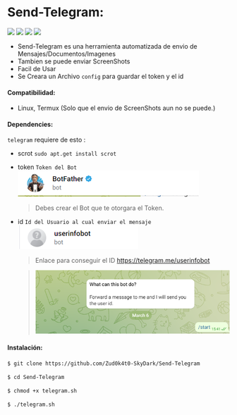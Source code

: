 
# Send-Telegram:
![](https://img.shields.io/badge/Dependencies-scrot-green!) ![](https://img.shields.io/badge/Dependencies-Token-green) ![](https://img.shields.io/badge/Dependencies-Id-green) ![](https://img.shields.io/badge/Version-1.0-blue)
- Send-Telegram es una herramienta automatizada de envio de Mensajes/Documentos/Imagenes
- Tambien se puede enviar ScreenShots
- Facil de Usar
- Se Creara un Archivo `config` para guardar  el token y el id

#### Compatibilidad:
- Linux, Termux (Solo que el envio de ScreenShots aun no se puede.)

#### Dependencies:
`telegram` requiere de esto :
- scrot
	`sudo apt.get install scrot`

- token
	 `Token del Bot`
	 ![](https://github.com/Zud0k4t0-SkyDark/Telegram-Message/blob/main/Imagenes/Bot%20Father.png)
	 >Debes crear el Bot que te otorgara el  Token.

- id
	 `Id del Usuario al cual enviar el mensaje`
	 ![](https://github.com/Zud0k4t0-SkyDark/Telegram-Message/blob/main/Imagenes/bot_id.png)
	 >Enlace para conseguir el ID https://telegram.me/userinfobot

	 >![](https://github.com/Zud0k4t0-SkyDark/Telegram-Message/blob/main/Imagenes/menssage.png)

#### Instalación:

`$ git clone https://github.com/Zud0k4t0-SkyDark/Send-Telegram`

`$ cd Send-Telegram`

`$ chmod +x telegram.sh`

`$ ./telegram.sh`
